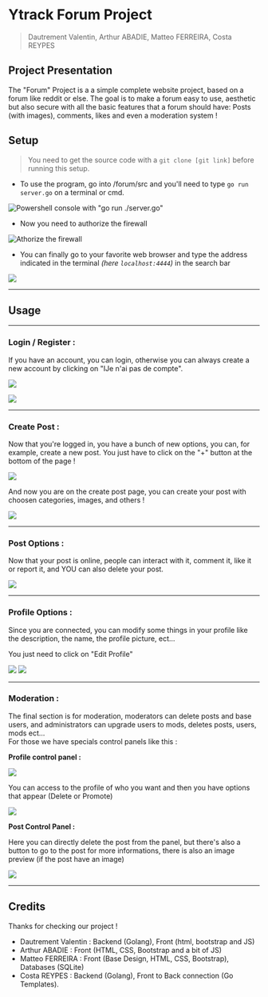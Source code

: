 # Ytrack Forum Project

> Dautrement Valentin, Arthur ABADIE, Matteo FERREIRA, Costa REYPES

## Project Presentation

The "Forum" Project is a a simple complete website project, based on a forum like reddit or else. The goal is to make a forum easy to use, aesthetic but also secure with all the basic features that a forum should have: Posts (with images), comments, likes and even a moderation system !

## Setup
> You need to get the source code with a `git clone [git link]` before running this setup.

* To use the program, go into /forum/src and you'll need to type `go run server.go` on a terminal or cmd.

![Powershell console with "go run ./server.go"](https://i.imgur.com/0BSQNku.png)

* Now you need to authorize the firewall

![Athorize the firewall](https://i.imgur.com/VQZIko5.png)

*  You can finally go to your favorite web browser and type the address indicated in the terminal *(here `localhost:4444`)* in the search bar 

![](https://i.imgur.com/Hfx8nbT.png)

---

## Usage 

---

### Login / Register :

If you have an account, you can login, otherwise you can always create a new account by clicking on "IJe n'ai pas de compte".

![](https://i.imgur.com/9MbV9mk.png)

![](https://i.imgur.com/JZh516E.png)

---

### Create Post :

Now that you're logged in, you have a bunch of new options, you can, for example, create a new post. You just have to click on the "+" button at the bottom of the page !

![](https://i.imgur.com/rwvK1tI.png)

And now you are on the create post page, you can create your post with choosen categories, images, and others !

![](https://i.imgur.com/wi6oGQT.png)

---

### Post Options :

Now that your post is online, people can interact with it, comment it, like it or report it, and YOU can also delete your post. 

![](https://i.imgur.com/cvt7oJu.png)

---

### Profile Options :

Since you are connected, you can modify some things in your profile like the description, the name, the profile picture, ect...  

You just need to click on "Edit Profile"  

![](https://i.imgur.com/oMuo2ss.png) ![](https://i.imgur.com/eI1PmLu.png)

---

### Moderation :

The final section is for moderation, moderators can delete posts and base users, and administrators can upgrade users to mods, deletes posts, users, mods ect...  
For those we have specials control panels like this :  

**Profile control panel :**  

![](https://i.imgur.com/weZFgQe.png)

You can access to the profile of who you want and then you have options that appear (Delete or Promote)

![](https://i.imgur.com/wGgmhkJ.png)

**Post Control Panel :**  

Here you can directly delete the post from the panel, but there's also a button to go to the post for more informations, there is also an image preview (if the post have an image)

![](https://i.imgur.com/o8AteeB.png)


---

## Credits
Thanks for checking our project ! 

- Dautrement Valentin : Backend (Golang), Front (html, bootstrap and JS)
- Arthur ABADIE : Front (HTML, CSS, Bootstrap and a bit of JS)
- Matteo FERREIRA : Front (Base Design, HTML, CSS, Bootstrap), Databases (SQLite)
- Costa REYPES : Backend (Golang), Front to Back connection (Go Templates).  